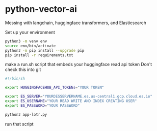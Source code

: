 # python-vector-ai
Messing with langchain, huggingface transformers, and Elasticsearch

Set up your environment

```sh
python3 -m venv env
source env/bin/activate
python3 -m pip install --upgrade pip
pip install -r requirements.txt
```

make a run.sh script that embeds your huggingface read api token
Don't check this into git

```sh
#!/bin/sh

export HUGGINGFACEHUB_API_TOKENs="YOUR TOKEN"

export ES_SERVER="YOURDESSERVERNAME.es.us-central1.gcp.cloud.es.io"
export ES_USERNAME="YOUR READ WRITE AND INDEX CREATING USER"
export ES_PASSWORD="YOUR PASSWORD"

python3 app-lotr.py
```

run that script